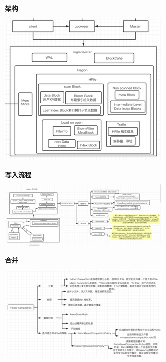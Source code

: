 ## 架构

![image-20210603161305770](imges/image-20210603161305770.png)

## 写入流程

![image-20210603162727149](imges/image-20210603162727149.png)

## 合并

![image-20210603163155259](imges/image-20210603163155259.png)